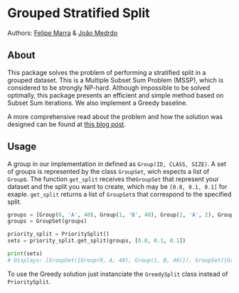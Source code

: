 # Grouped Stratified Split
Authors: [Felipe Marra](https://github.com/FelipeMarra) & [João Medrdo](https://github.com/jpmedras)
## About
This package solves the problem of performing a stratified split in a grouped dataset. This is a Multiple Subset Sum Problem (MSSP), which is considered to be strongly NP-hard. Although impossible to be solved optimally, this package presents an efficient and simple method based on Subset Sum iterations. We also implement a Greedy baseline.

A more comprehensive read about the problem and how the solution was designed can be found at [this blog post](https://medium.com/@felipeferreiramarra/stratified-split-for-grouped-datasets-with-dynamic-programming-76928a5f7eca).

## Usage
A group in our implementation in defined as `Group(ID, CLASS, SIZE)`. A set of groups is represented by the class `GroupSet`, wich expects a list of `Group`s. The function `get_split` receives the`GroupSet` that represent your dataset and the split you want to create, which may be `[0.8, 0.1, 0.1]` for exaple. `get_split` returns a list of `GroupSet`s that correspond to the specified split.
```Python
groups = [Group(0, 'A', 40), Group(1, 'B', 40), Group(2, 'A', 2), Group(3, 'B', 8), Group(4, 'A', 4), Group(5, 'B', 6)]
groups = GroupSet(groups)

priority_split = PrioritySplit()
sets = priority_split.get_split(groups, [0.8, 0.1, 0.1])

print(sets)
# Displays: [GroupSet({Group(0, A, 40), Group(1, B, 40)}), GroupSet({Group(4, A, 4), Group(5, B, 6)}), GroupSet({Group(2, A, 2), Group(3, B, 8)})]
```
To use the Greedy solution just instanciate the `GreedySplit` class instead of `PrioritySplit`.
